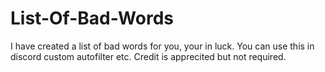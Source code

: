 # List-Of-Bad-Words
I have created a list of bad words for you, your in luck. You can use this in discord custom autofilter etc. Credit is apprecited but not required.
